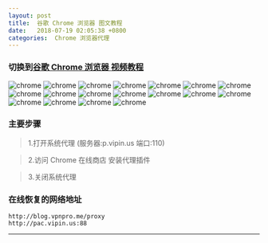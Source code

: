 ```yaml
---
layout: post
title:  谷歌 Chrome 浏览器 图文教程
date:   2018-07-19 02:05:38 +0800
categories:  Chrome 浏览器代理
---
```


### 切换到[谷歌 Chrome 浏览器 **视频教程**](/2018/07/chrome/ "Chrome")

![chrome](http://f.vipin.us:88/images/chrome/chrome1.png "Chrome")
![chrome](http://f.vipin.us:88/images/chrome/chrome2.png "Chrome")
![chrome](http://f.vipin.us:88/images/chrome/chrome3.png "Chrome")
![chrome](http://f.vipin.us:88/images/chrome/chrome4.png "Chrome")
![chrome](http://f.vipin.us:88/images/chrome/chrome5.png "Chrome")
![chrome](http://f.vipin.us:88/images/chrome/chrome6.png "Chrome")
![chrome](http://f.vipin.us:88/images/chrome/chrome7.png "Chrome")
![chrome](http://f.vipin.us:88/images/chrome/chrome8.png "Chrome")
![chrome](http://f.vipin.us:88/images/chrome/chrome9.png "Chrome")
![chrome](http://f.vipin.us:88/images/chrome/chrome10.png "Chrome")
![chrome](http://f.vipin.us:88/images/chrome/chrome11.png "Chrome")
![chrome](http://f.vipin.us:88/images/chrome/chrome12.png "Chrome")
![chrome](http://f.vipin.us:88/images/chrome/chrome13.png "Chrome")
![chrome](http://f.vipin.us:88/images/chrome/chrome14.png "Chrome")
![chrome](http://f.vipin.us:88/images/chrome/chrome15.png "Chrome")
![chrome](http://f.vipin.us:88/images/chrome/chrome16.png "Chrome")
![chrome](http://f.vipin.us:88/images/chrome/chrome17.png "Chrome")
![chrome](http://f.vipin.us:88/images/chrome/chrome18.png "Chrome")

### 主要步骤

>1.打开系统代理 (服务器:p.vipin.us 端口:110)

>2.访问 Chrome 在线商店 安装代理插件

>3.关闭系统代理

### 在线恢复的网络地址

```
http://blog.vpnpro.me/proxy
http://pac.vipin.us:88
```
****
